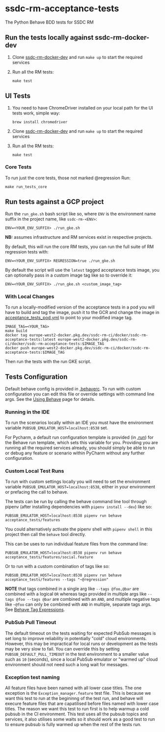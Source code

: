 # ssdc-rm-acceptance-tests

The Python Behave BDD tests for SSDC RM

## Run the tests locally against ssdc-rm-docker-dev

1. Clone [ssdc-rm-docker-dev](https://github.com/ONSdigital/ssdc-rm-docker-dev) and run `make up` to start the required
   services

2. Run all the RM tests:
    ```shell
    make test
    ```
## UI Tests
1. You need to have ChromeDriver installed on your local path for the UI tests work, simple way:
   ```shell
   brew install chromedriver
   ```

2. Clone [ssdc-rm-docker-dev](https://github.com/ONSdigital/ssdc-rm-docker-dev) and run `make up` to start the required
   services

3. Run all the RM tests:
    ```shell
    make test
    ```

### Core Tests

To run just the core tests, those not marked @regression Run:

```shell
make run_tests_core
```

## Run tests against a GCP project

Run the `run_gke.sh` bash script like so, where `ENV` is the environment name suffix in the project name,
like `ssdc-rm-<ENV>`:

```shell
ENV=<YOUR_ENV_SUFFIX> ./run_gke.sh
```

**NB:** assumes infrastructure and RM services exist in respective projects.

By default, this will run the core RM tests, you can run the full suite of RM regression tests with:

```shell
ENV=<YOUR_ENV_SUFFIX> REGRESSION=true ./run_gke.sh
```

By default the script will use the `latest` tagged acceptance tests image, you can optionally pass in a custom image tag
like so to override it:

```shell
ENV=<YOUR_ENV_SUFFIX> ./run_gke.sh <custom_image_tag>
```

### With Local Changes

To run a locally-modified version of the acceptance tests in a pod you will have to build and tag the image, push it to
the GCR and change the image in [acceptance_tests_pod.yml](./acceptance_tests_pod.yml) to point to your modified image
tag.

```shell script
IMAGE_TAG=<YOUR_TAG>
make build
docker tag europe-west2-docker.pkg.dev/ssdc-rm-ci/docker/ssdc-rm-acceptance-tests:latest europe-west2-docker.pkg.dev/ssdc-rm-ci/docker/ssdc-rm-acceptance-tests:$IMAGE_TAG
docker push europe-west2-docker.pkg.dev/ssdc-rm-ci/docker/ssdc-rm-acceptance-tests:$IMAGE_TAG
```

Then run the tests with the run GKE script.

## Tests Configuration

Default behave config is provided in [.behaverc](/.behaverc). To run with custom configuration you can edit this file or
override settings with command line args. See the [Using Behave](https://behave.readthedocs.io/en/stable/behave.html)
page for details.

### Running in the IDE

To run the scenarios locally within an IDE you must have the environment variable `PUBSUB_EMULATOR_HOST=localhost:8538`
set.

For Pycharm, a default run configuration template is provided (in [.run](.run)) for the Behave run template, which sets
this variable for you. Providing you are running all the required services already, you should simply be able to run or
debug any feature or scenario within PyCharm without any further configuration.

### Custom Local Test Runs

To run with custom settings locally you will need to set the environment variable `PUBSUB_EMULATOR_HOST=localhost:8538`,
either in your environment or prefacing the call to behave.

The tests can be run by calling the behave command line tool through pipenv (after installing dependencies
with `pipenv install --dev`) like so:

```shell
PUBSUB_EMULATOR_HOST=localhost:8538 pipenv run behave acceptance_tests/features
```

You could alternatively activate the pipenv shell with `pipenv shell` in this project then call the `behave` tool
directly.

This can be uses to run individual feature files from the command line:

```shell
PUBSUB_EMULATOR_HOST=localhost:8538 pipenv run behave acceptance_tests/features/social.feature
```

Or to run with a custom combination of tags like so:

```shell
PUBSUB_EMULATOR_HOST=localhost:8538 pipenv run behave acceptance_tests/features --tags "~@regression" 
```

**NOTE** that tags combined in a single arg like  `--tags @foo,@bar` are combined with a logical `OR` whereas tags
provided in multiple args like `--tags @foo --tags @bar` are combined with an `AND`, and multiple negative tags
like `~@foo` can only be combined with `AND` in multiple, separate tags args.
See [Behave Tag Expressions](https://behave.readthedocs.io/en/stable/behave.html#tag-expression).

### PubSub Pull Timeout

The default timeout on the tests waiting for expected PubSub messages is set long to improve reliability in
potentially "cold" cloud environments. However, this may be impractical for local runs or development as the tests may
be very slow to fail. You can override this by setting `PUBSUB_DEFAULT_PULL_TIMEOUT` in the test environment to a
smaller value such as `10` (seconds), since a local PubSub emulator or "warmed up" cloud environment should not need
such a long wait for messages.

### Exception test naming
All feature files have been named with all lower case titles. The one exception is the `Exception_manager.feature` test file. This is because we want this test to run at the begininng of the test run, and behave will execure feature files that are capatilised before files named with lower case titles.
The reason we want this test to run first is to help warmup a cold pubsub in the CI environment. This test uses all the pubsub topics and services, it also utilises some waits so it should work as a good test to run to ensure pubsub is fully warmed up when the rest of the tests run. 

